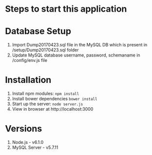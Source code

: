 # Steps to start this application

# Database Setup
1. Import Dump20170423.sql file in the MySQL DB which is present in /setup/Dump20170423.sql folder
2. Update MySQL database username, password, schemaname in /config/env.js file 

# Installation
1. Install npm modules: `npm install`
2. Install bower dependencies `bower install`
3. Start up the server: `node server.js`
4. View in browser at http://localhost:3000

# Versions
1. Node.js - v6.1.0
2. MySQL Server - v5.7.11
